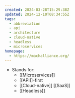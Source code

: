 ```yaml
---
created: 2024-03-28T15:29:38Z
updated: 2024-12-10T08:34:55Z
tags:
  - abbreviation
  - api
  - architecture
  - cloud-native
  - headless
  - microservices
homepage:
  - https://machalliance.org/
---
```

- Stands for:
	- [[Microservices]]
	- [[API]]-first
	- [[Cloud-native]] [[SaaS]]
	- [[Headless]]